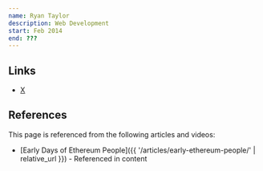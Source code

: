 ```yaml
---
name: Ryan Taylor
description: Web Development
start: Feb 2014
end: ???
---
```


## Links
- [X](https://twitter.com/AdjyLeak)

## References

This page is referenced from the following articles and videos:

- [Early Days of Ethereum People]({{ '/articles/early-ethereum-people/' | relative_url }}) - Referenced in content